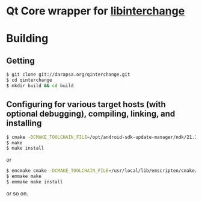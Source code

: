 # Qt Core wrapper for [libinterchange](http://darapsa.org/libinterchange)

# Building

## Getting

```sh
$ git clone git://darapsa.org/qinterchange.git
$ cd qinterchange
$ mkdir build && cd build
```

## Configuring for various target hosts (with optional debugging), compiling, linking, and installing

```sh
$ cmake -DCMAKE_TOOLCHAIN_FILE=/opt/android-sdk-update-manager/ndk/21.3.6528147/build/cmake/android.toolchain.cmake -DCMAKE_FIND_ROOT_PATH=/opt/Qt/5.15.2/android -DANDROID_NATIVE_API_LEVEL=21 -DANDROID_ABI=arm64-v8a -DCMAKE_INSTALL_PREFIX=/opt/Qt/5.15.2/android -DCMAKE_BUILD_TYPE=Debug ..
$ make
$ make install
```

or

```sh
$ emcmake cmake -DCMAKE_TOOLCHAIN_FILE=/usr/local/lib/emscripten/cmake/Modules/Platform/Emscripten.cmake -DQt5Core_DIR=/opt/Qt/5.15.2/wasm_32/lib/cmake/Qt5Core -DCMAKE_INSTALL_PREFIX=/usr/local/lib/emscripten/system -DCMAKE_BUILD_TYPE=Debug ..
$ emmake make
$ emmake make install
```

or so on.
